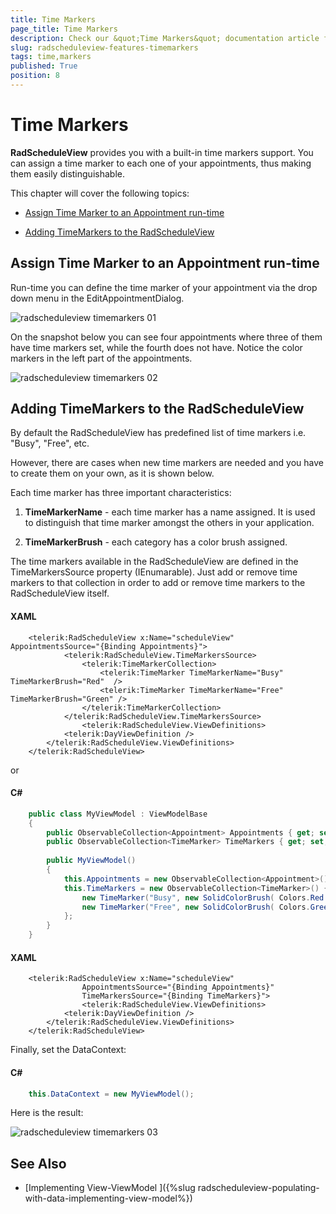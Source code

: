 ```yaml
---
title: Time Markers
page_title: Time Markers
description: Check our &quot;Time Markers&quot; documentation article for the RadScheduleView {{ site.framework_name }} control.
slug: radscheduleview-features-timemarkers
tags: time,markers
published: True
position: 8
---
```


# Time Markers

__RadScheduleView__ provides you with a built-in time markers support. You can assign a time marker to each one of your appointments, thus making them easily distinguishable.		

This chapter will cover the following topics:

* [Assign Time Marker to an Appointment run-time](#assign-time-marker-to-an-appointment-run-time)

* [Adding TimeMarkers to the RadScheduleView](#adding-timemarkers-to-the-radscheduleview)

## Assign Time Marker to an Appointment run-time

Run-time you can define the time marker of your appointment via the drop down menu in the EditAppointmentDialog.

![radscheduleview timemarkers 01](images/radscheduleview_timemarkers_01.png)

On the snapshot below you can see four appointments where three of them have time markers set, while the fourth does not have. Notice the color markers in the left part of the appointments.

![radscheduleview timemarkers 02](images/radscheduleview_timemarkers_02.png)

## Adding TimeMarkers to the RadScheduleView

By default the RadScheduleView has predefined list of time markers i.e. "Busy", "Free", etc.

However, there are cases when new time markers are needed and you have to create them on your own, as it is shown below. 

Each time marker has three important characteristics:

1. __TimeMarkerName__ - each time marker has a name assigned. It is used to distinguish that time marker amongst the others in your application.

1. __TimeMarkerBrush__ - each category has a color brush assigned.

The time markers available in the RadScheduleView are defined in the TimeMarkersSource property (IEnumarable). Just add or remove time markers to that collection in order to add or remove time markers to the RadScheduleView itself.

#### __XAML__

```XAML
	<telerik:RadScheduleView x:Name="scheduleView" AppointmentsSource="{Binding Appointments}">
			<telerik:RadScheduleView.TimeMarkersSource>
				<telerik:TimeMarkerCollection>
					<telerik:TimeMarker TimeMarkerName="Busy" TimeMarkerBrush="Red"  />
					<telerik:TimeMarker TimeMarkerName="Free" TimeMarkerBrush="Green" />
				</telerik:TimeMarkerCollection>
			</telerik:RadScheduleView.TimeMarkersSource>
				<telerik:RadScheduleView.ViewDefinitions>
			<telerik:DayViewDefinition />
		</telerik:RadScheduleView.ViewDefinitions>		
	</telerik:RadScheduleView>
```

or

#### __C#__

```C#
	public class MyViewModel : ViewModelBase
	{
		public ObservableCollection<Appointment> Appointments { get; set; }
		public ObservableCollection<TimeMarker> TimeMarkers { get; set; }
	
		public MyViewModel()
		{
			this.Appointments = new ObservableCollection<Appointment>();
			this.TimeMarkers = new ObservableCollection<TimeMarker>() {
				new TimeMarker("Busy", new SolidColorBrush( Colors.Red ) ),
				new TimeMarker("Free", new SolidColorBrush( Colors.Green ) )
			};
		}
	}
```

#### __XAML__

```XAML
	<telerik:RadScheduleView x:Name="scheduleView" 
				AppointmentsSource="{Binding Appointments}"
				TimeMarkersSource="{Binding TimeMarkers}">		
				<telerik:RadScheduleView.ViewDefinitions>
			<telerik:DayViewDefinition />
		</telerik:RadScheduleView.ViewDefinitions>		
	</telerik:RadScheduleView>
```

Finally, set the DataContext:

#### __C#__

```C#
	this.DataContext = new MyViewModel();
```

Here is the result:

![radscheduleview timemarkers 03](images/radscheduleview_timemarkers_03.png)

## See Also

 * [Implementing View-ViewModel ]({%slug radscheduleview-populating-with-data-implementing-view-model%})
 